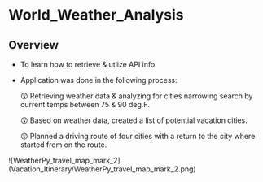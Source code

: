 # World_Weather_Analysis
## Overview
- To learn how to retrieve & utlize API info.
- Application was done in the following process:

    :astonished: Retrieving weather data & analyzing for cities narrowing search by current temps between 75 & 90 deg.F.

    :astonished: Based on weather data, created a list of potential vacation cities.

    :astonished: Planned a driving route of four cities with a return to the city where started from on the route.


![WeatherPy_travel_map_mark_2] (Vacation_Itinerary/WeatherPy_travel_map_mark_2.png)
